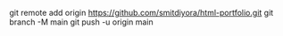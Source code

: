 git remote add origin https://github.com/smitdiyora/html-portfolio.git
git branch -M main
git push -u origin main
